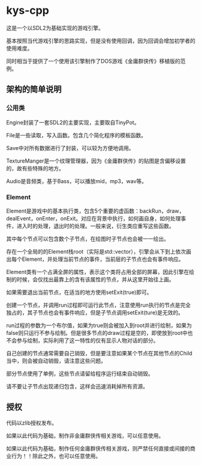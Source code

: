 # kys-cpp

这是一个以SDL2为基础实现的游戏引擎。

基本按照当代游戏引擎的思路实现，但是没有使用回调，因为回调会增加初学者的使用难度。

同时相当于提供了一个使用该引擎制作了DOS游戏《金庸群侠传》移植版的范例。

## 架构的简单说明

### 公用类


Engine封装了一套SDL2的主要实现，主要取自TinyPot。

File是一些读取，写入函数。包含几个简化程序的模板函数。

Save中对所有数据进行了封装，可以较为方便地调用。

TextureManger是一个纹理管理器，因为《金庸群侠传》的贴图是含偏移设置的，故有些特殊的地方。

Audio是音频类，基于Bass，可以播放mid，mp3，wav等。

### Element

Element是游戏中的基本执行类，包含5个重要的虚函数：backRun，draw，dealEvent，onEnter，onExit。对应在背景中执行，如何画自身，如何处理事件，进入时的处理，退出时的处理。一般来说，衍生类应重写这些函数。

其中每个节点可以包含数个子节点，在绘图时子节点也会被一一绘出。

存在一个全局的的Element栈root（实际是std::vector），引擎会从下到上依次画出每个Element，并处理当前节点的事件，当前层的子节点也会有事件响应。

Element类有一个占满全屏的属性，表示这个类将占用全部的屏幕，因此引擎在绘制的时候，会仅找出最靠上的含有该属性的节点，并从这里开始往上画。

如果需要退出当前节点，在适当的地方使用setExit(true)即可。

创建一个节点，并调用run过程即可运行此节点，注意使用run执行的节点是完全独占的，其子节点也会有事件响应，但是子节点调用setExit(ture)是无效的。

run过程的参数为一个布尔值，如果为true则会被加入到root并进行绘制，如果为false则只运行不参与绘制。但是很多节点的draw过程是空的，即使放到root中也不会参与绘制，实际利用了这一特性的仅有显示人物对话的部分。

自己创建的节点通常需要自己销毁，但是要注意如果某个节点在其他节点的Child当中，则会被自动销毁，请注意这些问题。

部分节点使用了单例，这些节点请留给程序运行结束自动销毁。

请不要让子节点出现递归包含，这样会迅速消耗掉所有资源。

## 授权

代码以zlib授权发布。

如果以此代码为基础，制作非金庸群侠传相关游戏，可以任意使用。

如果以此代码为基础，制作任何金庸群侠传相关游戏，则严禁任何直接或间接的商业行为！！除此之外，也可以任意使用。


